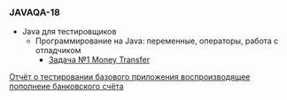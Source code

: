 ### JAVAQA-18
* Java для тестировщиков
    * Программирование на Java: переменные, операторы, работа с отладчиком
        * [Задача №1 Money Transfer](https://github.com/netology-code/javaqa-homeworks/tree/8dab57bc5c692a9f163d9cae3a71447820d67e2d/programming#%D0%B7%D0%B0%D0%B4%D0%B0%D1%87%D0%B0-1---money-transfer)

[Отчёт о тестировании базового приложения воспроизводящее пополнеие банковского счёта](report.md)